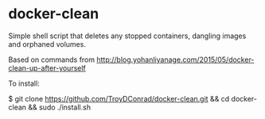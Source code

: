 # docker-clean
Simple shell script that deletes any stopped containers, dangling images and orphaned volumes.

Based on commands from http://blog.yohanliyanage.com/2015/05/docker-clean-up-after-yourself

To install:

$ git clone https://github.com/TroyDConrad/docker-clean.git && cd docker-clean && sudo ./install.sh
